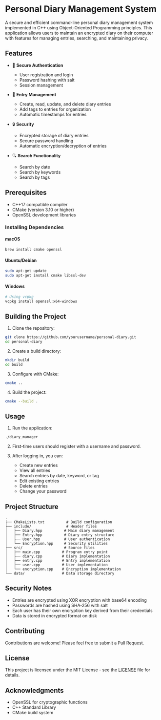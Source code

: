# Personal Diary Management System

A secure and efficient command-line personal diary management system implemented in C++ using Object-Oriented Programming principles. This application allows users to maintain an encrypted diary on their computer with features for managing entries, searching, and maintaining privacy.

## Features

- 🔐 **Secure Authentication**
  - User registration and login
  - Password hashing with salt
  - Session management

- 📝 **Entry Management**
  - Create, read, update, and delete diary entries
  - Add tags to entries for organization
  - Automatic timestamps for entries

- 🔒 **Security**
  - Encrypted storage of diary entries
  - Secure password handling
  - Automatic encryption/decryption of entries

- 🔍 **Search Functionality**
  - Search by date
  - Search by keywords
  - Search by tags

## Prerequisites

- C++17 compatible compiler
- CMake (version 3.10 or higher)
- OpenSSL development libraries

### Installing Dependencies

#### macOS
```bash
brew install cmake openssl
```

#### Ubuntu/Debian
```bash
sudo apt-get update
sudo apt-get install cmake libssl-dev
```

#### Windows
```bash
# Using vcpkg
vcpkg install openssl:x64-windows
```

## Building the Project

1. Clone the repository:
```bash
git clone https://github.com/yourusername/personal-diary.git
cd personal-diary
```

2. Create a build directory:
```bash
mkdir build
cd build
```

3. Configure with CMake:
```bash
cmake ..
```

4. Build the project:
```bash
cmake --build .
```

## Usage

1. Run the application:
```bash
./diary_manager
```

2. First-time users should register with a username and password.

3. After logging in, you can:
   - Create new entries
   - View all entries
   - Search entries by date, keyword, or tag
   - Edit existing entries
   - Delete entries
   - Change your password

## Project Structure

```
.
├── CMakeLists.txt          # Build configuration
├── include/                # Header files
│   ├── Diary.hpp          # Main diary management
│   ├── Entry.hpp          # Diary entry structure
│   ├── User.hpp           # User authentication
│   └── Encryption.hpp     # Security utilities
├── src/                   # Source files
│   ├── main.cpp          # Program entry point
│   ├── diary.cpp         # Diary implementation
│   ├── entry.cpp         # Entry implementation
│   ├── user.cpp          # User implementation
│   └── encryption.cpp    # Encryption implementation
└── data/                 # Data storage directory
```

## Security Notes

- Entries are encrypted using XOR encryption with base64 encoding
- Passwords are hashed using SHA-256 with salt
- Each user has their own encryption key derived from their credentials
- Data is stored in encrypted format on disk

## Contributing

Contributions are welcome! Please feel free to submit a Pull Request.

## License

This project is licensed under the MIT License - see the [LICENSE](LICENSE) file for details.

## Acknowledgments

- OpenSSL for cryptographic functions
- C++ Standard Library
- CMake build system 